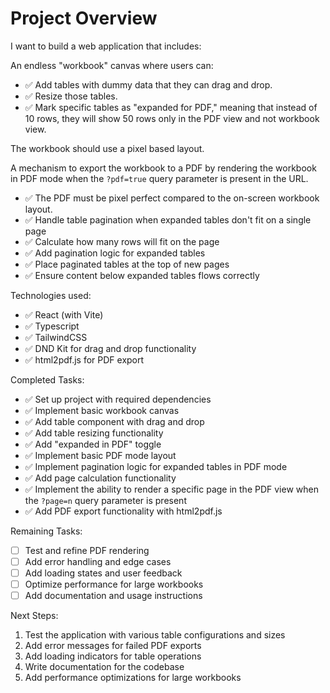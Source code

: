 # Project Overview

I want to build a web application that includes:

An endless "workbook" canvas where users can:
- ✅ Add tables with dummy data that they can drag and drop.
- ✅ Resize those tables.
- ✅ Mark specific tables as "expanded for PDF," meaning that instead of 10 rows, they will show 50 rows only in the PDF view and not workbook view.

The workbook should use a pixel based layout.

A mechanism to export the workbook to a PDF by rendering the workbook in PDF mode when the `?pdf=true` query parameter is present in the URL.

- ✅ The PDF must be pixel perfect compared to the on-screen workbook layout.
- ✅ Handle table pagination when expanded tables don't fit on a single page
- ✅ Calculate how many rows will fit on the page
- ✅ Add pagination logic for expanded tables
- ✅ Place paginated tables at the top of new pages
- ✅ Ensure content below expanded tables flows correctly

Technologies used:
- ✅ React (with Vite)
- ✅ Typescript
- ✅ TailwindCSS
- ✅ DND Kit for drag and drop functionality
- ✅ html2pdf.js for PDF export

Completed Tasks:
- ✅ Set up project with required dependencies
- ✅ Implement basic workbook canvas
- ✅ Add table component with drag and drop
- ✅ Add table resizing functionality
- ✅ Add "expanded in PDF" toggle
- ✅ Implement basic PDF mode layout
- ✅ Implement pagination logic for expanded tables in PDF mode
- ✅ Add page calculation functionality
- ✅ Implement the ability to render a specific page in the PDF view when the `?page=n` query parameter is present
- ✅ Add PDF export functionality with html2pdf.js

Remaining Tasks:
- [ ] Test and refine PDF rendering
- [ ] Add error handling and edge cases
- [ ] Add loading states and user feedback
- [ ] Optimize performance for large workbooks
- [ ] Add documentation and usage instructions

Next Steps:
1. Test the application with various table configurations and sizes
2. Add error messages for failed PDF exports
3. Add loading indicators for table operations
4. Write documentation for the codebase
5. Add performance optimizations for large workbooks

